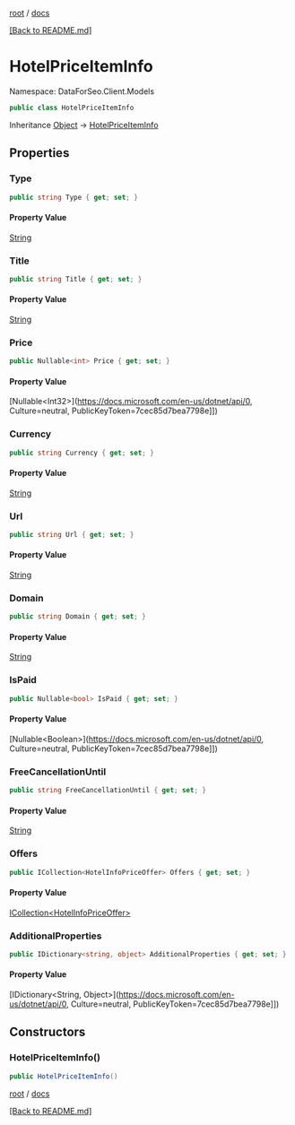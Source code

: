 [root](./../ "root") / [docs](./ "docs")

[[Back to README.md]](./../README.md "[Back to README.md]")

# HotelPriceItemInfo

Namespace: DataForSeo.Client.Models

```csharp
public class HotelPriceItemInfo
```

Inheritance [Object](https://docs.microsoft.com/en-us/dotnet/api/Object) → [HotelPriceItemInfo](./HotelPriceItemInfo.md)

## Properties

### **Type**

```csharp
public string Type { get; set; }
```

#### Property Value

[String](https://docs.microsoft.com/en-us/dotnet/api/String)<br>

### **Title**

```csharp
public string Title { get; set; }
```

#### Property Value

[String](https://docs.microsoft.com/en-us/dotnet/api/String)<br>

### **Price**

```csharp
public Nullable<int> Price { get; set; }
```

#### Property Value

[Nullable&lt;Int32&gt;](https://docs.microsoft.com/en-us/dotnet/api/0, Culture=neutral, PublicKeyToken=7cec85d7bea7798e]])<br>

### **Currency**

```csharp
public string Currency { get; set; }
```

#### Property Value

[String](https://docs.microsoft.com/en-us/dotnet/api/String)<br>

### **Url**

```csharp
public string Url { get; set; }
```

#### Property Value

[String](https://docs.microsoft.com/en-us/dotnet/api/String)<br>

### **Domain**

```csharp
public string Domain { get; set; }
```

#### Property Value

[String](https://docs.microsoft.com/en-us/dotnet/api/String)<br>

### **IsPaid**

```csharp
public Nullable<bool> IsPaid { get; set; }
```

#### Property Value

[Nullable&lt;Boolean&gt;](https://docs.microsoft.com/en-us/dotnet/api/0, Culture=neutral, PublicKeyToken=7cec85d7bea7798e]])<br>

### **FreeCancellationUntil**

```csharp
public string FreeCancellationUntil { get; set; }
```

#### Property Value

[String](https://docs.microsoft.com/en-us/dotnet/api/String)<br>

### **Offers**

```csharp
public ICollection<HotelInfoPriceOffer> Offers { get; set; }
```

#### Property Value

[ICollection&lt;HotelInfoPriceOffer&gt;](./HotelInfoPriceOffer.md)<br>

### **AdditionalProperties**

```csharp
public IDictionary<string, object> AdditionalProperties { get; set; }
```

#### Property Value

[IDictionary&lt;String, Object&gt;](https://docs.microsoft.com/en-us/dotnet/api/0, Culture=neutral, PublicKeyToken=7cec85d7bea7798e]])<br>

## Constructors

### **HotelPriceItemInfo()**

```csharp
public HotelPriceItemInfo()
```

[root](./../ "root") / [docs](./ "docs")

[[Back to README.md]](./../README.md "[Back to README.md]")